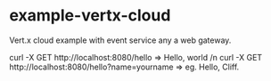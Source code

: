 # example-vertx-cloud
Vert.x cloud example with event service any a web gateway. 

curl -X GET http://localhost:8080/hello => Hello, world  /n
curl -X GET http://localhost:8080/hello?name=yourname => eg. Hello, Cliff.

